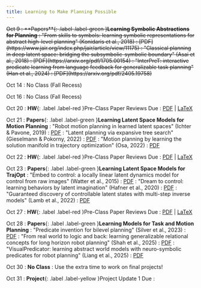 ```yaml
---
title: Learning to Make Planning Possible
---
```

<del>
Oct 9
: **Papers**{: .label .label-green }<b>Learning Symbolic Abstractions for Planning</b>
: "From skills to symbols: learning symbolic representations for abstract high-level planning" (Konidaris et al., 2018)
  : [PDF](https://www.jair.org/index.php/jair/article/view/11175)
: "Classical planning in deep latent space: bridging the subsymbolic-symbolic boundary" (Asai et al., 2018)
  : [PDF](https://arxiv.org/pdf/1705.00154)
: "InterPreT: interactive predicate learning from language feedback for generalizable task planning" (Han et al., 2024)
  : [PDF](https://arxiv.org/pdf/2405.19758)
</del>

Oct 14
: No Class (Fall Recess)

Oct 16
: No Class (Fall Recess)

Oct 20
: **HW**{: .label .label-red }Pre-Class Paper Reviews Due
  : [PDF](/assets/pdf/hw/paper_review_guidelines.pdf) \| [LaTeX](/assets/pdf/hw/paper_review_guidelines.tex)

Oct 21
: **Papers**{: .label .label-green }<b>Learning Latent Space Models for Motion Planning</b>
: "Robot motion planning in learned latent spaces" (Ichter & Pavone, 2019)
  : [PDF](https://arxiv.org/pdf/1807.10366)
: "Latent planning via expansive tree search" (Gieselmann & Pokorny, 2022)
  : [PDF](https://proceedings.neurips.cc/paper_files/paper/2022/file/6af779991368999ab3da0d366c208fba-Paper-Conference.pdf)
: "Motion planning by learning the solution manifold in trajectory optimization" (Osa, 2022)
  : [PDF](https://arxiv.org/pdf/2107.05842)

Oct 22
: **HW**{: .label .label-red }Pre-Class Paper Reviews Due
  : [PDF](/assets/pdf/hw/paper_review_guidelines.pdf) \| [LaTeX](/assets/pdf/hw/paper_review_guidelines.tex)

Oct 23
: **Papers**{: .label .label-green }<b>Learning Latent Space Models for TrajOpt</b>
: "Embed to control: a locally linear latent dynamics model for control from raw images" (Watter et al., 2015)
  : [PDF](https://proceedings.neurips.cc/paper_files/paper/2015/file/a1afc58c6ca9540d057299ec3016d726-Paper.pdf)
: "Dream to control: learning behaviors by latent imagination" (Hafner et al., 2020)
  : [PDF](https://arxiv.org/pdf/1912.01603)
: "Guaranteed discovery of controllable latent states with multi-step inverse models" (Lamb et al., 2022)
  : [PDF](https://arxiv.org/pdf/2207.08229)

Oct 27
: **HW**{: .label .label-red }Pre-Class Paper Reviews Due
  : [PDF](/assets/pdf/hw/paper_review_guidelines.pdf) \| [LaTeX](/assets/pdf/hw/paper_review_guidelines.tex)

Oct 28
: **Papers**{: .label .label-green }<b>Learning Models for Task and Motion Planning</b>
: "Predicate invention for bilevel planning" (Silver et al., 2023)
  : [PDF](https://arxiv.org/pdf/2203.09634)
: "From real world to logic and back: learning generalizable relational concepts for long horizon robot planning" (Shah et al., 2025)
  : [PDF](https://arxiv.org/pdf/2402.11871)
: "VisualPredicator: learning abstract world models with neuro-symbolic predicates for robot planning" (Liang et al., 2025)
  : [PDF](https://arxiv.org/pdf/2410.23156)

Oct 30
: <b>No Class</b>
: Use the extra time to work on final projects!

Oct 31
: **Project**{: .label .label-yellow }Project Update 1 Due
  : [](#)
